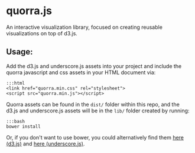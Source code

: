 quorra.js
===============================

An interactive visualization library, focused on creating reusable visualizations on top of d3.js.


## Usage:

Add the d3.js and underscore.js assets into your project and include the quorra javascript and css assets in your HTML document via:

    :::html
    <link href="quorra.min.css" rel="stylesheet">
    <script src="quorra.min.js"></script>

Quorra assets can be found in the `dist/` folder within this repo, and the d3.js and underscore.js assets will be in the `lib/` folder created by running:

    :::bash
    bower install


Or, if you don't want to use bower, you could alternatively find them [here (d3.js)](https://raw.githubusercontent.com/mbostock/d3/master/d3.min.js) and [here (underscore.js)](https://raw.githubusercontent.com/jashkenas/underscore/master/underscore-min.js).

